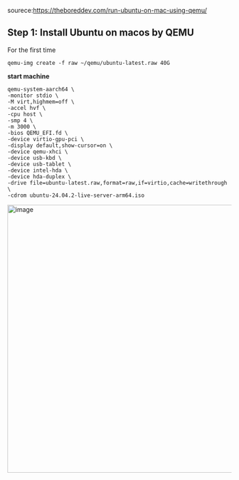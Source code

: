 sourece:https://theboreddev.com/run-ubuntu-on-mac-using-qemu/

## Step 1: Install Ubuntu on macos by QEMU
For the first time
```
qemu-img create -f raw ~/qemu/ubuntu-latest.raw 40G
```
**start machine**
```
qemu-system-aarch64 \
-monitor stdio \
-M virt,highmem=off \
-accel hvf \
-cpu host \
-smp 4 \
-m 3000 \
-bios QEMU_EFI.fd \
-device virtio-gpu-pci \
-display default,show-cursor=on \
-device qemu-xhci \
-device usb-kbd \
-device usb-tablet \
-device intel-hda \
-device hda-duplex \
-drive file=ubuntu-latest.raw,format=raw,if=virtio,cache=writethrough \
-cdrom ubuntu-24.04.2-live-server-arm64.iso
```

<img width="601" alt="image" src="https://github.com/user-attachments/assets/f1435437-3b75-4c39-88a9-1f05b25dafc2" />
